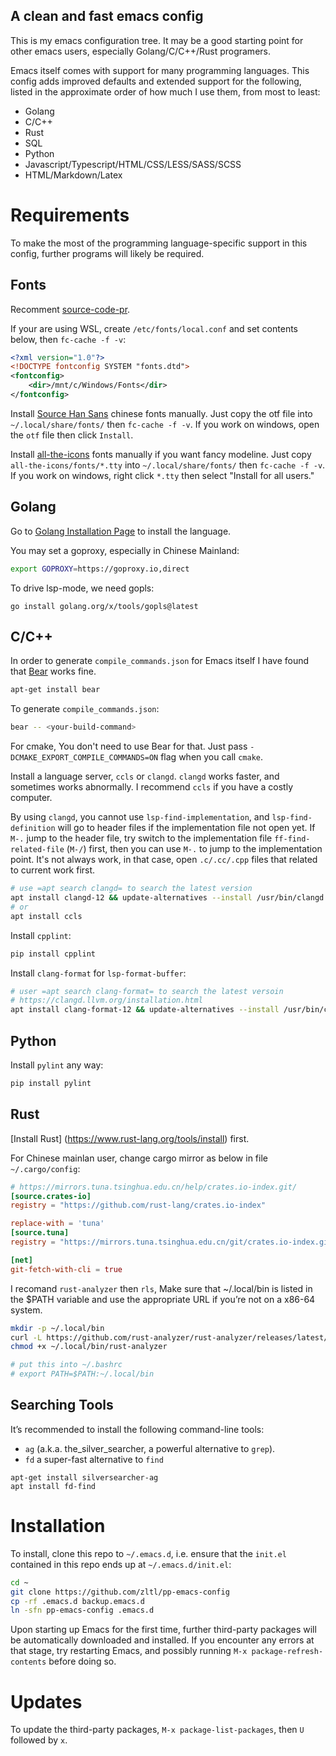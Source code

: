 A clean and fast emacs config
---

This is my emacs configuration tree. It may be a good starting point for other
emacs users, especially Golang/C/C++/Rust programers.

Emacs itself comes with support for many programming languages. This config adds
improved defaults and extended support for the following, listed in the
approximate order of how much I use them, from most to least:

- Golang
- C/C++
- Rust
- SQL
- Python
- Javascript/Typescript/HTML/CSS/LESS/SASS/SCSS
- HTML/Markdown/Latex

# Requirements

To make the most of the programming language-specific support in this config,
further programs will likely be required.

## Fonts
Recomment [source-code-pr](https://github.com/adobe-fonts/source-code-pro).

If your are using WSL, create `/etc/fonts/local.conf` and set contents below,
then `fc-cache -f -v`:

```xml
<?xml version="1.0"?>
<!DOCTYPE fontconfig SYSTEM "fonts.dtd">
<fontconfig>
    <dir>/mnt/c/Windows/Fonts</dir>
</fontconfig>
```

Install [Source Han Sans](https://github.com/adobe-fonts/source-han-sans/tree/release) chinese fonts
manually. Just copy the otf file into `~/.local/share/fonts/` then 
`fc-cache -f -v`. If you work on windows, open the `otf` file then click
`Install`.

Install [all-the-icons](https://github.com/domtronn/all-the-icons.el) fonts 
manually if you want fancy modeline. Just copy `all-the-icons/fonts/*.tty` into 
`~/.local/share/fonts/` then `fc-cache -f -v`. If you work on windows, right 
click `*.tty` then select "Install for all users."

## Golang
Go to [Golang Installation Page](https://go.dev/doc/install) to install the
language. 

You may set a goproxy, especially in Chinese Mainland:

``` bash
export GOPROXY=https://goproxy.io,direct
```

To drive lsp-mode, we need gopls:

```
go install golang.org/x/tools/gopls@latest
```

## C/C++

In order to generate `compile_commands.json` for Emacs itself I have found that
[Bear](https://github.com/rizsotto/Bear) works fine.


```bash
apt-get install bear
```

To generate `compile_commands.json`:

```bash
bear -- <your-build-command>
```

For cmake, You don't need to use Bear for that. Just pass
`-DCMAKE_EXPORT_COMPILE_COMMANDS=ON` flag when you call `cmake`.

Install a language server, `ccls` or `clangd`. `clangd` works faster, and
sometimes works abnormally. I recommend `ccls` if you have a costly computer.

By using `clangd`, you cannot use `lsp-find-implementation`, and
`lsp-find-definition` will go to header files if the implementation file not
open yet. If `M-.` jump to the header file, try switch to the implementation
file `ff-find-related-file` (`M-/`) first, then you can use `M-.` to jump to the
implementation point. It's not always work, in that case, open `.c/.cc/.cpp`
files that related to current work first.

```bash
# use =apt search clangd= to search the latest version
apt install clangd-12 && update-alternatives --install /usr/bin/clangd clangd /usr/bin/clangd-12 100
# or
apt install ccls
```

Install `cpplint`:

```bash
pip install cpplint
```

Install `clang-format` for `lsp-format-buffer`:

```bash
# user =apt search clang-format= to search the latest versoin
# https://clangd.llvm.org/installation.html
apt install clang-format-12 && update-alternatives --install /usr/bin/clang-format clang-format /usr/bin/clang-format-12 100
```

## Python

Install `pylint` any way:

```bash
pip install pylint
```

## Rust

[Install Rust] (https://www.rust-lang.org/tools/install) first.

For Chinese mainlan user, change cargo mirror as below in file 
`~/.cargo/config`:


```toml
# https://mirrors.tuna.tsinghua.edu.cn/help/crates.io-index.git/
[source.crates-io]
registry = "https://github.com/rust-lang/crates.io-index"

replace-with = 'tuna'
[source.tuna]
registry = "https://mirrors.tuna.tsinghua.edu.cn/git/crates.io-index.git"

[net]
git-fetch-with-cli = true
```

I recomand `rust-analyzer` then `rls`, Make sure that ~/.local/bin is listed in
the $PATH variable and use the appropriate URL if you’re not on a x86-64 system.

```bash
mkdir -p ~/.local/bin
curl -L https://github.com/rust-analyzer/rust-analyzer/releases/latest/download/rust-analyzer-x86_64-unknown-linux-gnu.gz | gunzip -c - > ~/.local/bin/rust-analyzer
chmod +x ~/.local/bin/rust-analyzer

# put this into ~/.bashrc
# export PATH=$PATH:~/.local/bin
```

## Searching Tools

It’s recommended to install the following command-line tools:

- `ag` (a.k.a. the_silver_searcher, a powerful alternative to `grep`).
- `fd` a super-fast alternative to `find`

```
apt-get install silversearcher-ag
apt install fd-find
```

# Installation

To install, clone this repo to `~/.emacs.d`, i.e. ensure that the `init.el`
contained in this repo ends up at `~/.emacs.d/init.el`:

``` bash
cd ~
git clone https://github.com/zltl/pp-emacs-config
cp -rf .emacs.d backup.emacs.d
ln -sfn pp-emacs-config .emacs.d
```

Upon starting up Emacs for the first time, further third-party packages will be
automatically downloaded and installed. If you encounter any errors at that
stage, try restarting Emacs, and possibly running `M-x package-refresh-contents`
before doing so.

# Updates

To update the third-party packages, `M-x package-list-packages`, then `U`
followed by `x`.


